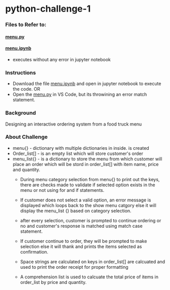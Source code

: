 # python-challenge-1
### Files to Refer to:
#### [menu.py](menu.py)
#### [menu.ipynb](menu.ipynb)
* executes without any error in jupyter notebook

### Instructions
* Download the file [menu.ipynb](menu.ipynb) and open in jupyter notebook to execute the code.  OR
* Open the [menu.py](menu.py) in VS Code, but its throwining an error match statement.

### Background
Designing an interactive ordering system from a food truck menu 

### About Challenge
* menu{} - dictionary with multiple dictionaries in inside.
is created 
* Order_list[] - is an empty list which will store customer's order  
* menu_list{} - is a dictionary to store the menu from which customer will place an order which will be stord in order_list[] with item name, price and quantity.
    * During menu category selection from menu{} to print out the keys, there are checks made to validate if selected option exists in the menu or not using for and if statements.

    * If customer does not select a valid option, an error message is displayed which loops back to the show menu catgory else it will display the menu_list {} based on category selection.

    * after every selection, customer is prompted to continue ordering or no and customer's response is matched using match case statement.
    
    * If customer continue to order, they will be prompted to make selection else it will thank and prints the items selected as confirmation.

    * Space strings are calculated on keys in order_list[] are calcuated and used to print the order receipt for proper formatting 

    * A comprehension list is used to calcuate the total price of items in order_list by price and quantity.
    


    










